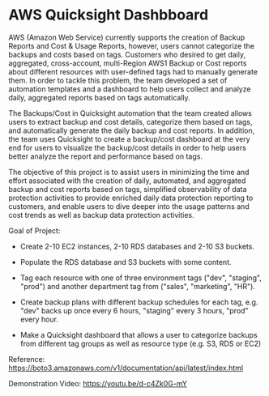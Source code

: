 # AWS Quicksight Dashbboard

AWS (Amazon Web Service) currently supports the creation of Backup Reports and Cost & Usage Reports, however, users cannot categorize the backups and costs based on tags. Customers who desired to get daily, aggregated, cross-account, multi-Region AWS1 Backup or Cost reports about different resources with user-defined tags had to manually generate them. In order to tackle this problem, the team developed a set of automation templates and a dashboard to help users collect and analyze daily, aggregated reports based on tags automatically.

The Backups/Cost in Quicksight automation that the team created allows users to extract backup and cost details, categorize them based on tags, and automatically generate the daily backup and cost reports. In addition, the team uses Quicksight to create a backup/cost dashboard at the very end for users to visualize the backup/cost details in order to help users better analyze the report and performance based on tags. 

The objective of this project is to assist users in minimizing the time and effort associated with the creation of daily, automated, and aggregated backup and cost reports based on tags, simplified observability of data protection activities to provide enriched daily data protection reporting to customers, and enable users to dive deeper into the usage patterns and cost trends as well as backup data protection activities.


Goal of Project:

* Create 2-10 EC2 instances, 2-10 RDS databases and 2-10 S3 buckets. 

* Populate the RDS database and S3 buckets with some content. 

* Tag each resource with one of three environment tags ("dev", "staging", "prod") and another department tag from ("sales", "marketing", "HR"). 

* Create backup plans with different backup schedules for each tag, e.g. "dev" backs up once every 6 hours, "staging" every 3 hours, "prod" every hour.

* Make a Quicksight dashboard that allows a user to categorize backups from different tag groups as well as resource type (e.g. S3, RDS or EC2)


Reference:
https://boto3.amazonaws.com/v1/documentation/api/latest/index.html

Demonstration Video:
https://youtu.be/d-c4Zk0G-mY
